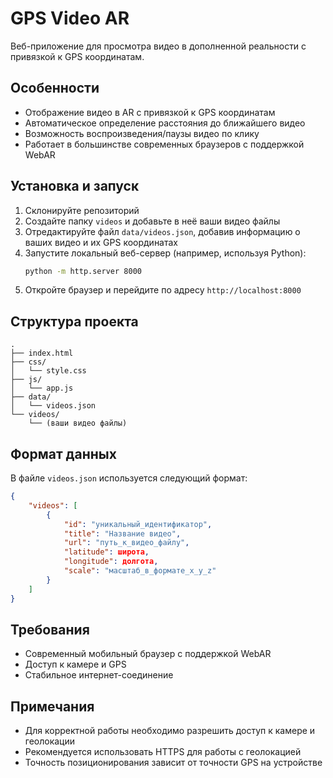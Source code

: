 # GPS Video AR

Веб-приложение для просмотра видео в дополненной реальности с привязкой к GPS координатам.

## Особенности

- Отображение видео в AR с привязкой к GPS координатам
- Автоматическое определение расстояния до ближайшего видео
- Возможность воспроизведения/паузы видео по клику
- Работает в большинстве современных браузеров с поддержкой WebAR

## Установка и запуск

1. Склонируйте репозиторий
2. Создайте папку `videos` и добавьте в неё ваши видео файлы
3. Отредактируйте файл `data/videos.json`, добавив информацию о ваших видео и их GPS координатах
4. Запустите локальный веб-сервер (например, используя Python):
   ```bash
   python -m http.server 8000
   ```
5. Откройте браузер и перейдите по адресу `http://localhost:8000`

## Структура проекта

```
.
├── index.html
├── css/
│   └── style.css
├── js/
│   └── app.js
├── data/
│   └── videos.json
└── videos/
    └── (ваши видео файлы)
```

## Формат данных

В файле `videos.json` используется следующий формат:

```json
{
    "videos": [
        {
            "id": "уникальный_идентификатор",
            "title": "Название видео",
            "url": "путь_к_видео_файлу",
            "latitude": широта,
            "longitude": долгота,
            "scale": "масштаб_в_формате_x_y_z"
        }
    ]
}
```

## Требования

- Современный мобильный браузер с поддержкой WebAR
- Доступ к камере и GPS
- Стабильное интернет-соединение

## Примечания

- Для корректной работы необходимо разрешить доступ к камере и геолокации
- Рекомендуется использовать HTTPS для работы с геолокацией
- Точность позиционирования зависит от точности GPS на устройстве 